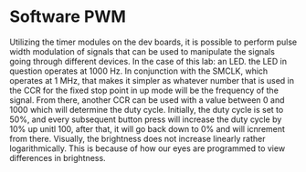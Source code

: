 # Software PWM
Utilizing the timer modules on the dev boards, it is possible to perform pulse width modulation of signals that can be used to manipulate the signals going through different devices. In the case of this lab: an LED. the LED in question operates at 1000 Hz. In conjunction with the SMCLK, which operates at 1 MHz, that makes it  simpler as whatever number that is used in the CCR for the fixed stop point in up mode will be the frequency of the signal. From there, another CCR can be used with a value between 0 and 1000 which will determine the duty cycle. Initially, the duty cycle is set to 50%, and every subsequent button press will increase the duty cycle by 10% up unitl 100, after that, it will go back down to 0% and will icnrement from there. Visually, the brightness does not increase linearly rather logarithmically. This is because of how our eyes are programmed to view differences in brightness.  
